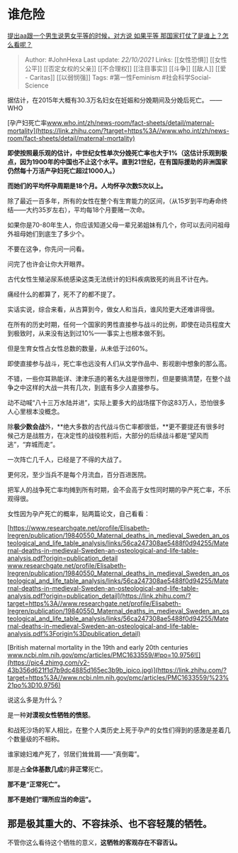 # 谁危险
[提出aa跟一个男生说男女平等的时候，对方说 如果平等 那国家打仗了是谁上？怎么看呢？](https://www.zhihu.com/question/275356115/answer/2180722672)

> Author: #JohnHexa 
Last update: *22/10/2021* 
Links: [[女性恐惧]] [[女性公平]] [[否定女权的父亲]] [[不合理权]] [[注目事实]] [[斗争]] [[敌人]] [[爱 - Caritas]] [[以弱悯强]]
Tags: #第一性Feminism #社会科学Social-Science 

据估计，在2015年大概有30.3万名妇女在妊娠和分娩期间及分娩后死亡。 ——WHO

[孕产妇死亡率​www.who.int/zh/news-room/fact-sheets/detail/maternal-mortality](https://link.zhihu.com/?target=https%3A//www.who.int/zh/news-room/fact-sheets/detail/maternal-mortality)

**即使按照最乐观的估计，中世纪女性单次分娩死亡率也大于1%（这估计乐观到极点，因为1900年的中国也不止这个水平。直到21世纪，在有国际援助的非洲国家仍然每十万活产孕妇死亡超过1000人。）**

**而她们的平均怀孕周期是18个月。人均怀孕次数5次以上。**

除了最近一百多年，所有的女性在整个有生育能力的区间，（从15岁到平均寿命终结——大约35岁左右），平均每18个月要赌一次命。

如果你是70-80年生人，你应该知道父母一辈兄弟姐妹有几个，你可以去问问祖母外祖母她们到底生了多少个。

不要在这争，你先问一问看。

问完了也许会让你大开眼界。

古代女性生殖泌尿系统感染这类无法统计的妇科疾病致死的尚且不计在內。

痛经什么的都算了，死不了的都不提了。

实话实说，综合来看，从古算到今，做女人和当兵，谁风险更大还难讲得很。

在所有的历史时期，任何一个国家的男性直接参与战斗的比例，即使在动员程度大到极致时，从来没有达到过10%——事实上也根本做不到。

但是生育女性占女性总数的数量，从未低于过60%。

即使直接参与战斗，死亡率也远没有人们从文学作品中、影视剧中想象的那么高。

不错，一些你耳熟能详、津津乐道的著名大战是很惨烈，但是要搞清楚，在整个战争之中这样的大战一共有几次，到底有多少人直接参与。

动不动喊“八十三万水陆并进”，实际上要多大的战场摆下你这83万人，恐怕很多人心里根本没概念。

除**极少数会战**外，**绝大多数的古代战斗伤亡率都很低，**更不要提还有很多时候己方是战胜方，在决定性的战役胜利后，大部分的后续战斗都是“望风而逃”，“弃城而走”。

一次阵亡几千人，已经是了不得的大战了。

更何况，至少当兵不是每个月流血，百分百进医院。

把军人的战争死亡率均摊到所有时期，会不会高于女性同时期的孕产死亡率，不乐观得很。

女性因为孕产死亡的概率，贴两篇论文，自己看看：

[https://www.researchgate.net/profile/Elisabeth-Iregren/publication/19840550_Maternal_deaths_in_medieval_Sweden_an_osteological_and_life_table_analysis/links/56ca247308ae5488f0d94255/Maternal-deaths-in-medieval-Sweden-an-osteological-and-life-table-analysis.pdf?origin=publication_detail​www.researchgate.net/profile/Elisabeth-Iregren/publication/19840550_Maternal_deaths_in_medieval_Sweden_an_osteological_and_life_table_analysis/links/56ca247308ae5488f0d94255/Maternal-deaths-in-medieval-Sweden-an-osteological-and-life-table-analysis.pdf?origin=publication_detail](https://link.zhihu.com/?target=https%3A//www.researchgate.net/profile/Elisabeth-Iregren/publication/19840550_Maternal_deaths_in_medieval_Sweden_an_osteological_and_life_table_analysis/links/56ca247308ae5488f0d94255/Maternal-deaths-in-medieval-Sweden-an-osteological-and-life-table-analysis.pdf%3Forigin%3Dpublication_detail)

  

[British maternal mortality in the 19th and early 20th centuries​www.ncbi.nlm.nih.gov/pmc/articles/PMC1633559/#!po=10.9756![](https://pic4.zhimg.com/v2-43b356d621f1d7b9dc4885d165ec3b9b_ipico.jpg)](https://link.zhihu.com/?target=https%3A//www.ncbi.nlm.nih.gov/pmc/articles/PMC1633559/%23%21po%3D10.9756)

  

说这么多是为什么？

是一种**对漠视女性牺牲的愤怒**。

和战死沙场的军人相比，在整个人类历史上死于孕产的女性们得到的感激是差着几个数量级的不相称。

谁家媳妇难产死了，邻居们耸耸肩——“真倒霉”。

那是占**全体基数几成**的**非正常**死亡。

**那不是“正常死亡”。**

**那不是她们“理所应当的命运”。**

## 那是极其重大的、不容抹杀、也不容轻蔑的牺牲。

不管你这么看待这个牺牲的意义，**这牺牲的客观存在不容否认。**